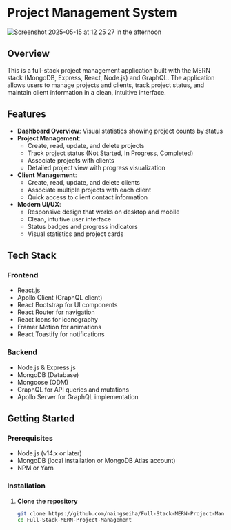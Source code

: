 # Project Management System

![Screenshot 2025-05-15 at 12 25 27 in the afternoon](https://github.com/user-attachments/assets/33c2a919-3c83-4cc2-a581-1189088eabe6)


## Overview

This is a full-stack project management application built with the MERN stack (MongoDB, Express, React, Node.js) and GraphQL. The application allows users to manage projects and clients, track project status, and maintain client information in a clean, intuitive interface.

## Features

- **Dashboard Overview**: Visual statistics showing project counts by status
- **Project Management**:
  - Create, read, update, and delete projects
  - Track project status (Not Started, In Progress, Completed)
  - Associate projects with clients
  - Detailed project view with progress visualization
- **Client Management**:
  - Create, read, update, and delete clients
  - Associate multiple projects with each client
  - Quick access to client contact information
- **Modern UI/UX**:
  - Responsive design that works on desktop and mobile
  - Clean, intuitive user interface
  - Status badges and progress indicators
  - Visual statistics and project cards

## Tech Stack

### Frontend
- React.js
- Apollo Client (GraphQL client)
- React Bootstrap for UI components
- React Router for navigation
- React Icons for iconography
- Framer Motion for animations
- React Toastify for notifications

### Backend
- Node.js & Express.js
- MongoDB (Database)
- Mongoose (ODM)
- GraphQL for API queries and mutations
- Apollo Server for GraphQL implementation

## Getting Started

### Prerequisites

- Node.js (v14.x or later)
- MongoDB (local installation or MongoDB Atlas account)
- NPM or Yarn

### Installation

1. **Clone the repository**
   ```bash
   git clone https://github.com/naingseiha/Full-Stack-MERN-Project-Management.git
   cd Full-Stack-MERN-Project-Management

